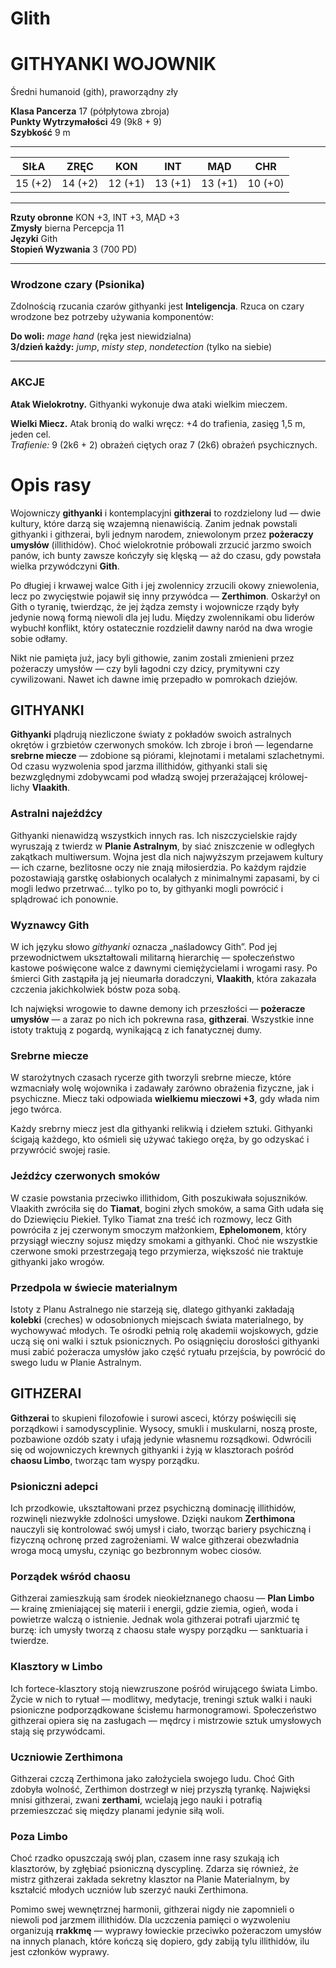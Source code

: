 # Glith

# GITHYANKI WOJOWNIK

Średni humanoid (gith), praworządny zły  

**Klasa Pancerza** 17 (półpłytowa zbroja)  
**Punkty Wytrzymałości** 49 (9k8 + 9)  
**Szybkość** 9 m  

---

**SIŁA** | **ZRĘC** | **KON** | **INT** | **MĄD** | **CHR**  
:--:|:--:|:--:|:--:|:--:|:--:  
15 (+2) | 14 (+2) | 12 (+1) | 13 (+1) | 13 (+1) | 10 (+0)  

---

**Rzuty obronne** KON +3, INT +3, MĄD +3  
**Zmysły** bierna Percepcja 11  
**Języki** Gith  
**Stopień Wyzwania** 3 (700 PD)  

---

### Wrodzone czary (Psionika)
Zdolnością rzucania czarów githyanki jest **Inteligencja**. Rzuca on czary wrodzone bez potrzeby używania komponentów:

**Do woli:** *mage hand* (ręka jest niewidzialna)  
**3/dzień każdy:** *jump*, *misty step*, *nondetection* (tylko na siebie)  

---

### AKCJE

**Atak Wielokrotny.** Githyanki wykonuje dwa ataki wielkim mieczem.  

**Wielki Miecz.** Atak bronią do walki wręcz: +4 do trafienia, zasięg 1,5 m, jeden cel.  
*Trafienie:* 9 (2k6 + 2) obrażeń ciętych oraz 7 (2k6) obrażeń psychicznych.  




# Opis rasy

Wojowniczy **githyanki** i kontemplacyjni **githzerai** to rozdzielony lud — dwie kultury, które darzą się wzajemną nienawiścią. Zanim jednak powstali githyanki i githzerai, byli jednym narodem, zniewolonym przez **pożeraczy umysłów** (illithidów). Choć wielokrotnie próbowali zrzucić jarzmo swoich panów, ich bunty zawsze kończyły się klęską — aż do czasu, gdy powstała wielka przywódczyni **Gith**.  

Po długiej i krwawej walce Gith i jej zwolennicy zrzucili okowy zniewolenia, lecz po zwycięstwie pojawił się inny przywódca — **Zerthimon**. Oskarżył on Gith o tyranię, twierdząc, że jej żądza zemsty i wojownicze rządy były jedynie nową formą niewoli dla jej ludu. Między zwolennikami obu liderów wybuchł konflikt, który ostatecznie rozdzielił dawny naród na dwa wrogie sobie odłamy.  

Nikt nie pamięta już, jacy byli githowie, zanim zostali zmienieni przez pożeraczy umysłów — czy byli łagodni czy dzicy, prymitywni czy cywilizowani. Nawet ich dawne imię przepadło w pomrokach dziejów.  


## GITHYANKI

**Githyanki** plądrują niezliczone światy z pokładów swoich astralnych okrętów i grzbietów czerwonych smoków. Ich zbroje i broń — legendarne **srebrne miecze** — zdobione są piórami, klejnotami i metalami szlachetnymi. Od czasu wyzwolenia spod jarzma illithidów, githyanki stali się bezwzględnymi zdobywcami pod władzą swojej przerażającej królowej-lichy **Vlaakith**.  

### Astralni najeźdźcy  
Githyanki nienawidzą wszystkich innych ras. Ich niszczycielskie rajdy wyruszają z twierdz w **Planie Astralnym**, by siać zniszczenie w odległych zakątkach multiwersum. Wojna jest dla nich najwyższym przejawem kultury — ich czarne, bezlitosne oczy nie znają miłosierdzia. Po każdym rajdzie pozostawiają garstkę osłabionych ocalałych z minimalnymi zapasami, by ci mogli ledwo przetrwać… tylko po to, by githyanki mogli powrócić i splądrować ich ponownie.  

### Wyznawcy Gith  
W ich języku słowo *githyanki* oznacza „naśladowcy Gith”. Pod jej przewodnictwem ukształtowali militarną hierarchię — społeczeństwo kastowe poświęcone walce z dawnymi ciemiężycielami i wrogami rasy. Po śmierci Gith zastąpiła ją jej nieumarła doradczyni, **Vlaakith**, która zakazała czczenia jakichkolwiek bóstw poza sobą.  

Ich najwięksi wrogowie to dawne demony ich przeszłości — **pożeracze umysłów** — a zaraz po nich ich pokrewna rasa, **githzerai**. Wszystkie inne istoty traktują z pogardą, wynikającą z ich fanatycznej dumy.  

### Srebrne miecze  
W starożytnych czasach rycerze gith tworzyli srebrne miecze, które wzmacniały wolę wojownika i zadawały zarówno obrażenia fizyczne, jak i psychiczne. Miecz taki odpowiada **wielkiemu mieczowi +3**, gdy włada nim jego twórca.  

Każdy srebrny miecz jest dla githyanki relikwią i dziełem sztuki. Githyanki ścigają każdego, kto ośmieli się używać takiego oręża, by go odzyskać i przywrócić swojej rasie.  

### Jeźdźcy czerwonych smoków  
W czasie powstania przeciwko illithidom, Gith poszukiwała sojuszników. Vlaakith zwróciła się do **Tiamat**, bogini złych smoków, a sama Gith udała się do Dziewięciu Piekieł. Tylko Tiamat zna treść ich rozmowy, lecz Gith powróciła z jej czerwonym smoczym małżonkiem, **Ephelomonem**, który przysiągł wieczny sojusz między smokami a githyanki. Choć nie wszystkie czerwone smoki przestrzegają tego przymierza, większość nie traktuje githyanki jako wrogów.  

### Przedpola w świecie materialnym  
Istoty z Planu Astralnego nie starzeją się, dlatego githyanki zakładają **kolebki** (creches) w odosobnionych miejscach świata materialnego, by wychowywać młodych. Te ośrodki pełnią rolę akademii wojskowych, gdzie uczą się oni walki i sztuk psionicznych. Po osiągnięciu dorosłości githyanki musi zabić pożeracza umysłów jako część rytuału przejścia, by powrócić do swego ludu w Planie Astralnym.  


## GITHZERAI

**Githzerai** to skupieni filozofowie i surowi asceci, którzy poświęcili się porządkowi i samodyscyplinie. Wysocy, smukli i muskularni, noszą proste, pozbawione ozdób szaty i ufają jedynie własnemu rozsądkowi. Odwrócili się od wojowniczych krewnych githyanki i żyją w klasztorach pośród **chaosu Limbo**, tworząc tam wyspy porządku.  

### Psioniczni adepci  
Ich przodkowie, ukształtowani przez psychiczną dominację illithidów, rozwinęli niezwykłe zdolności umysłowe. Dzięki naukom **Zerthimona** nauczyli się kontrolować swój umysł i ciało, tworząc bariery psychiczną i fizyczną ochronę przed zagrożeniami. W walce githzerai obezwładnia wroga mocą umysłu, czyniąc go bezbronnym wobec ciosów.  

### Porządek wśród chaosu  
Githzerai zamieszkują sam środek nieokiełznanego chaosu — **Plan Limbo** — krainę zmieniającej się materii i energii, gdzie ziemia, ogień, woda i powietrze walczą o istnienie. Jednak wola githzerai potrafi ujarzmić tę burzę: ich umysły tworzą z chaosu stałe wyspy porządku — sanktuaria i twierdze.  

### Klasztory w Limbo  
Ich fortece-klasztory stoją niewzruszone pośród wirującego świata Limbo. Życie w nich to rytuał — modlitwy, medytacje, treningi sztuk walki i nauki psioniczne podporządkowane ścisłemu harmonogramowi. Społeczeństwo githzerai opiera się na zasługach — mędrcy i mistrzowie sztuk umysłowych stają się przywódcami.  

### Uczniowie Zerthimona  
Githzerai czczą Zerthimona jako założyciela swojego ludu. Choć Gith zdobyła wolność, Zerthimon dostrzegł w niej przyszłą tyrankę. Najwięksi mnisi githzerai, zwani **zerthami**, wcielają jego nauki i potrafią przemieszczać się między planami jedynie siłą woli.  

### Poza Limbo  
Choć rzadko opuszczają swój plan, czasem inne rasy szukają ich klasztorów, by zgłębiać psioniczną dyscyplinę. Zdarza się również, że mistrz githzerai zakłada sekretny klasztor na Planie Materialnym, by kształcić młodych uczniów lub szerzyć nauki Zerthimona.  

Pomimo swej wewnętrznej harmonii, githzerai nigdy nie zapomnieli o niewoli pod jarzmem illithidów. Dla uczczenia pamięci o wyzwoleniu organizują **rrakkmę** — wyprawy łowieckie przeciwko pożeraczom umysłów na innych planach, które kończą się dopiero, gdy zabiją tylu illithidów, ilu jest członków wyprawy.  

<!--stackedit_data:
eyJoaXN0b3J5IjpbMTMxNjc1NTQzNF19
-->
